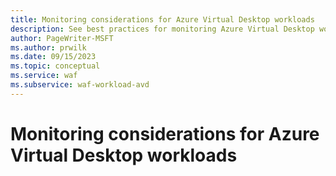 ```yaml
---
title: Monitoring considerations for Azure Virtual Desktop workloads
description: See best practices for monitoring Azure Virtual Desktop workloads at the infrastructure and application levels.
author: PageWriter-MSFT
ms.author: prwilk
ms.date: 09/15/2023
ms.topic: conceptual
ms.service: waf
ms.subservice: waf-workload-avd
---
```


# Monitoring considerations for Azure Virtual Desktop workloads
